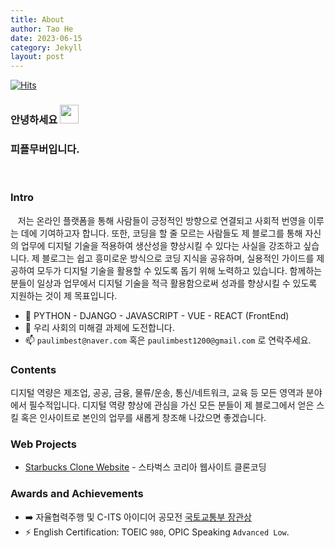 ```yaml
---
title: About
author: Tao He
date: 2023-06-15
category: Jekyll
layout: post
---
```


[![Hits](https://hits.seeyoufarm.com/api/count/incr/badge.svg?url=https%3A%2F%2Fgithub.com%2Fpplemover&count_bg=%23170206&title_bg=%230EE90F&icon=git.svg&icon_color=%23E7E7E7&title=Visitor+Stats&edge_flat=false)](https://hits.seeyoufarm.com)

### 안녕하세요 <img src="https://media.giphy.com/media/hvRJCLFzcasrR4ia7z/giphy.gif" width="30px">

### 피플무버입니다.

<br>

### <b>Intro</b>
  &nbsp;&nbsp;&nbsp;저는 온라인 플랫폼을 통해 사람들이 긍정적인 방향으로 연결되고 사회적 번영을 이루는 데에 기여하고자 합니다. 또한, 코딩을 할 줄 모르는 사람들도 제 블로그를 통해 자신의 업무에 디지털 기술을 적용하여 생산성을 향상시킬 수 있다는 사실을 강조하고 싶습니다. 제 블로그는 쉽고 흥미로운 방식으로 코딩 지식을 공유하며, 실용적인 가이드를 제공하여 모두가 디지털 기술을 활용할 수 있도록 돕기 위해 노력하고 있습니다. 함께하는 분들이 일상과 업무에서 디지털 기술을 적극 활용함으로써 성과를 향상시킬 수 있도록 지원하는 것이 제 목표입니다.
</details>

- 💪 PYTHON - DJANGO - JAVASCRIPT - VUE - REACT (FrontEnd)
- 🌱 우리 사회의 미해결 과제에 도전합니다.
- 📫 `paulimbest@naver.com` 혹은 `paulimbest1200@gmail.com` 로 연락주세요.

### <b>Contents</b>

  디지털 역량은 제조업, 공공, 금융, 물류/운송, 통신/네트워크, 교육 등 모든 영역과 분야에서 필수적입니다. 디지털 역량 향상에 관심을 가신 모든 분들이 제 블로그에서 얻은 스킬 혹은 인사이트로 본인의 업무를 새롭게 창조해 나갔으면 좋겠습니다.

### <b>Web Projects</b>
  
 - [Starbucks Clone Website](https://lambent-chaja-ac32df.netlify.app) - 스타벅스 코리아 웹사이트 클론코딩
### <b>Awards&nbsp;and&nbsp;Achievements</b>
  
- ➡️ 자율협력주행 및 C-ITS 아이디어 공모전 [국토교통부 장관상](https://m.blog.naver.com/uosblog/222165125291) 
- ⚡ English Certification: TOEIC `980`, OPIC Speaking `Advanced Low`.
